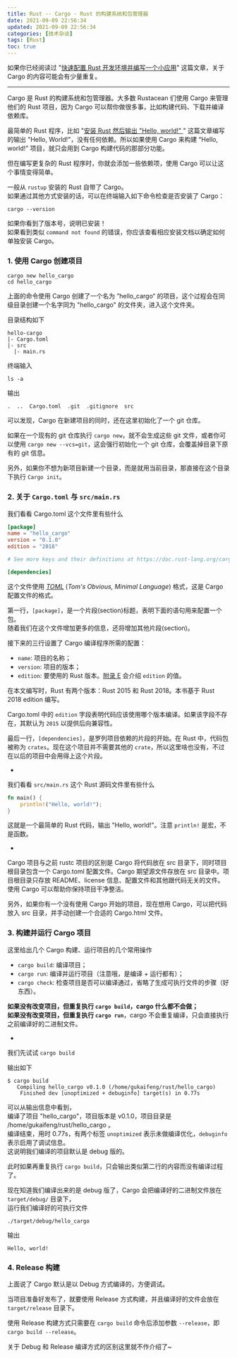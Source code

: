 ```yaml
---
title: Rust -- Cargo - Rust 的构建系统和包管理器
date: 2021-09-09 22:56:34
updated: 2021-09-09 22:56:34
categories: [技术杂谈]
tags: [Rust]
toc: true
---
```


如果你已经阅读过 "[快速配置 Rust 开发环境并编写一个小应用](https://gukaifeng.cn/archives/30)" 这篇文章，关于 Cargo 的内容可能会有少量重复。



-----

Cargo 是 Rust 的构建系统和包管理器。大多数 Rustacean 们使用 Cargo 来管理他们的 Rust 项目，因为 Cargo 可以帮你做很多事，比如构建代码、下载并编译依赖库。

最简单的 Rust 程序，比如 "[安装 Rust 然后输出 "Hello, world!" ](https://gukaifeng.cn/archives/31)" 这篇文章编写的输出 "Hello, World!"，没有任何依赖。所以如果使用 Cargo 来构建 “Hello, world!” 项目，就只会用到 Cargo 构建代码的那部分功能。

但在编写更复杂的 Rust 程序时，你就会添加一些依赖项，使用 Cargo 可以让这个事情变得简单。

一般从 `rustup` 安装的 Rust 自带了 Cargo。  
如果通过其他方式安装的话，可以在终端输入如下命令检查是否安装了 Cargo：

```
cargo --version
```

如果你看到了版本号，说明已安装！  
如果看到类似 `command not found` 的错误，你应该查看相应安装文档以确定如何单独安装 Cargo。

<!--more-->

### 1. 使用 Cargo 创建项目

```
cargo new hello_cargo
cd hello_cargo
```

上面的命令使用 Cargo 创建了一个名为 ”hello_cargo“ 的项目，这个过程会在同级目录创建一个名字同为 "hello_cargo" 的文件夹，进入这个文件夹。

目录结构如下

```
hello-cargo
|- Cargo.toml
|- src
  |- main.rs
```

终端输入

```
ls -a
```

输出

```
.  ..  Cargo.toml  .git  .gitignore  src
```

可以发现，Cargo 在新建项目的同时，还在这里初始化了一个 git 仓库。

如果在一个现有的 git 仓库执行 `cargo new`，就不会生成这些 git 文件，或者你可以使用 `cargo new --vcs=git`，这会强行初始化一个 git 仓库，会覆盖掉目录下原有的 git 信息。

另外，如果你不想为新项目新建一个目录，而是就用当前目录，那直接在这个目录下执行 `Cargo init`。





### 2. 关于 `Cargo.toml` 与 `src/main.rs`

我们看看 Cargo.toml 这个文件里有些什么

```toml
[package]
name = "hello_cargo"
version = "0.1.0"
edition = "2018"

# See more keys and their definitions at https://doc.rust-lang.org/cargo/reference/manifest.html

[dependencies]
```

这个文件使用 [*TOML*](https://toml.io/) (*Tom's Obvious, Minimal Language*) 格式，这是 Cargo 配置文件的格式。

第一行，`[package]`，是一个片段(section)标题，表明下面的语句用来配置一个包。  
随着我们在这个文件增加更多的信息，还将增加其他片段(section)。

接下来的三行设置了 Cargo 编译程序所需的配置：

* `name`: 项目的名称；
* `version`: 项目的版本；
* `edition`: 要使用的 Rust 版本。[附录 E](https://kaisery.github.io/trpl-zh-cn/appendix-05-editions.html) 会介绍 `edition` 的值。

在本文编写时，Rust 有两个版本：Rust 2015 和 Rust 2018。本书基于 Rust 2018 edition 编写。

Cargo.toml 中的 `edition` 字段表明代码应该使用哪个版本编译。如果该字段不存在，其默认为 `2015` 以提供后向兼容性。

最后一行，`[dependencies]`，是罗列项目依赖的片段的开始。在 Rust 中，代码包被称为 `crates`。现在这个项目并不需要其他的 `crate`，所以这里啥也没有，不过在以后的项目中会用得上这个片段。



-

我们看看 `src/main.rs` 这个 Rust 源码文件里有些什么

```rust
fn main() {
    println!("Hello, world!");
}
```

这就是一个最简单的 Rust 代码，输出 "Hello, world!"。注意 `println!` 是宏，不是函数。

-

Cargo 项目与之前 rustc 项目的区别是 Cargo 将代码放在 src 目录下，同时项目根目录包含一个 Cargo.toml 配置文件。Cargo 期望源文件存放在 src 目录中。项目根目录只存放 README、license 信息、配置文件和其他跟代码无关的文件。使用 Cargo 可以帮助你保持项目干净整洁。

另外，如果你有一个没有使用 Cargo 开始的项目，现在想用 Cargo，可以把代码放入 src 目录，并手动创建一个合适的 Cargo.html 文件。





### 3. 构建并运行 Cargo 项目

这里给出几个 Cargo 构建、运行项目的几个常用操作

* `cargo build`: 编译项目；
* `cargo run`: 编译并运行项目（注意哦，是编译 + 运行都有）；
* `cargo check`: 检查项目是否可以编译通过，省略了生成可执行文件的步骤（好东西）。

**如果没有改变项目，但重复执行 `cargo build`，cargo 什么都不会做；**  
**如果没有改变项目，但重复执行 `cargo run`**，cargo 不会重复编译，只会直接执行之前编译好的二进制文件。

-

我们先试试 `cargo build`

输出如下

```
$ cargo build
   Compiling hello_cargo v0.1.0 (/home/gukaifeng/rust/hello_cargo)
    Finished dev [unoptimized + debuginfo] target(s) in 0.77s
```

可以从输出信息中看到，  
编译了项目 "hello_cargo"，项目版本是 v0.1.0，项目目录是 /home/gukaifeng/rust/hello_cargo 。  
编译结束，用时 0.77s，有两个标签 `unoptimized` 表示未做编译优化，`debuginfo` 表示启用了调试信息。  
这说明我们编译的项目默认是 debug 版的。

此时如果再重复执行 `cargo build`，只会输出类似第二行的内容而没有编译过程了。

现在知道我们编译出来的是 debug 版了，Cargo 会把编译好的二进制文件放在 `target/debug/` 目录下，  
运行我们编译好的可执行文件

```
./target/debug/hello_cargo
```

输出

```
Hello, world!
```



### 4. Release 构建

上面说了 Cargo 默认是以 Debug 方式编译的，方便调试。

当项目准备好发布了，就要使用 Release 方式构建，并且编译好的文件会放在 `target/release` 目录下。

使用 Release 构建方式只需要在 `cargo build` 命令后添加参数 `--release`，即 `cargo build --release`。

关于 Debug 和 Release 编译方式的区别这里就不作介绍了~

 